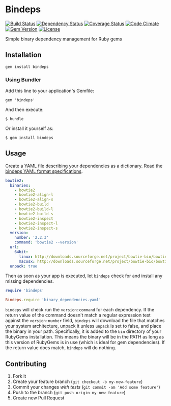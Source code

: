 # Bindeps

[![Build Status](https://travis-ci.org/Blahah/bindeps.svg)](https://travis-ci.org/Blahah/bindeps)
[![Dependency Status](http://img.shields.io/gemnasium/Blahah/bindeps.svg)](https://gemnasium.com/Blahah/bindeps)
[![Coverage Status](http://img.shields.io/coveralls/Blahah/bindeps.svg)](https://coveralls.io/r/Blahah/bindeps)
[![Code Climate](http://img.shields.io/codeclimate/github/Blahah/bindeps.svg)](https://codeclimate.com/github/Blahah/bindeps)
[![Gem Version](http://img.shields.io/gem/v/bindeps.svg)](https://rubygems.org/gems/bindeps)
[![License](http://img.shields.io/:license-mit-blue.svg)](http://Blahah.mit-license.org)

Simple binary dependency management for Ruby gems

## Installation

`gem install bindeps`

### Using Bundler

Add this line to your application's Gemfile:

    gem 'bindeps'

And then execute:

    $ bundle

Or install it yourself as:

    $ gem install bindeps

## Usage

Create a YAML file describing your dependencies as a dictionary. Read the [bindeps YAML format specifications](wiki/bindeps_YAML_format_specifications).

```yaml
bowtie2:
  binaries:
    - bowtie2
    - bowtie2-align-l
    - bowtie2-align-s
    - bowtie2-build
    - bowtie2-build-l
    - bowtie2-build-s
    - bowtie2-inspect
    - bowtie2-inspect-l
    - bowtie2-inspect-s
  version:
    number: '2.2.3'
    command: 'bowtie2 --version'
  url:
    64bit:
      linux: http://downloads.sourceforge.net/project/bowtie-bio/bowtie2/2.2.3/bowtie2-2.2.3-linux-x86_64.zip
      macosx: http://downloads.sourceforge.net/project/bowtie-bio/bowtie2/2.2.3/bowtie2-2.2.3-macos-x86_64.zip
  unpack: true
```

Then as soon as your app is executed, let `bindeps` check for and install any missing dependencies.

```ruby
require 'bindeps'

Bindeps.require 'binary_dependencies.yaml'
```

`bindeps` will check run the `version:command` for each dependency. If the return value of the command doesn't match a regular expression test against the `version:number` field, `bindeps` will download the file that matches your system architecture, unpack it unless `unpack` is set to false, and place the binary in your path. Specifically, it is added to the `bin` directory of your RubyGems installation. This means the binary will be in the PATH as long as this version of RubyGems is in use (which is ideal for gem dependencies). If the return value does match, `bindeps` will do nothing.

## Contributing

1. Fork it
2. Create your feature branch (`git checkout -b my-new-feature`)
3. Commit your changes *with tests* (`git commit -am 'Add some feature'`)
4. Push to the branch (`git push origin my-new-feature`)
5. Create new Pull Request
